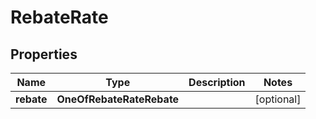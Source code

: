 # RebateRate

## Properties
Name | Type | Description | Notes
------------ | ------------- | ------------- | -------------
**rebate** | **OneOfRebateRateRebate** |  |  [optional]
